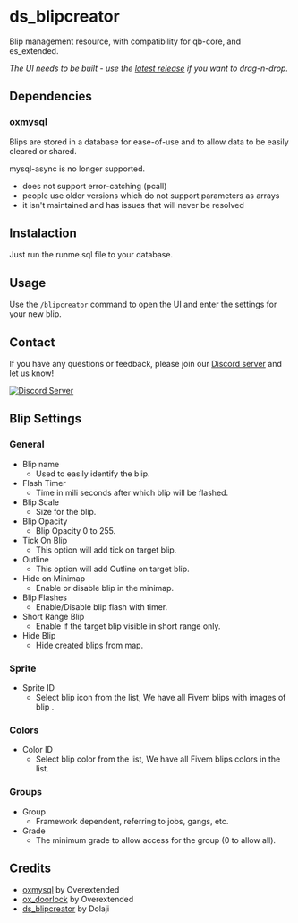 # ds_blipcreator

Blip management resource, with compatibility for qb-core, and es_extended.

_The UI needs to be built - use the [latest release](https://drive.google.com/file/d/1_fxiXNCZ5QuEEJEJ0A1SEh3940uLSDHW/view?usp=sharing) if you want to drag-n-drop._

## Dependencies

### [oxmysql](https://github.com/overextended/oxmysql)

Blips are stored in a database for ease-of-use and to allow data to be easily cleared or shared.

mysql-async is no longer supported.
  - does not support error-catching (pcall)
  - people use older versions which do not support parameters as arrays
  - it isn't maintained and has issues that will never be resolved

## Instalaction
Just run the runme.sql file to your database.


## Usage

Use the `/blipcreator` command to open the UI and enter the settings for your new blip.

## Contact

If you have any questions or feedback, please join our [Discord server](https://discord.gg/dolaji-s-scripts-952174929518936114) and let us know!

[![Discord Server](https://img.shields.io/discord/952174929518936114?color=7289DA&label=Discord&logo=discord&logoColor=ffffff)](https://discord.gg/dolaji-s-scripts-952174929518936114)

## Blip Settings

### General

- Blip name
  - Used to easily identify the blip.
- Flash Timer
  - Time in mili seconds after which blip will be flashed.
- Blip Scale
  - Size for the blip.
- Blip Opacity
  - Blip Opacity 0 to 255.
- Tick On Blip
  - This option will add tick on target blip.
- Outline
  - This option will add Outline on target blip.
- Hide on Minimap
  - Enable or disable blip in the minimap.
- Blip Flashes
  - Enable/Disable blip flash with timer.
- Short Range Blip
  - Enable if the target blip visible in short range only.
- Hide Blip
  - Hide created blips from map.

### Sprite

- Sprite ID
  - Select blip icon from the list, We have all Fivem blips with images of blip .

### Colors

- Color ID
  - Select blip color from the list, We have all Fivem blips colors in the list.

### Groups

- Group
  - Framework dependent, referring to jobs, gangs, etc.
- Grade
  - The minimum grade to allow access for the group (0 to allow all).

## Credits

- [oxmysql](https://github.com/overextended/oxmysql) by Overextended
- [ox_doorlock](https://github.com/overextended/ox_doorlock) by Overextended
- [ds_blipcreator](https://github.com/dolaji-op/ds_blipcreator) by Dolaji
